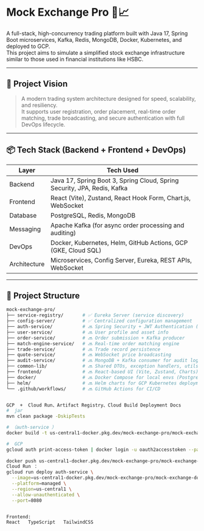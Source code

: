 # Mock Exchange Pro 🏦📈

A full-stack, high-concurrency trading platform built with Java 17, Spring Boot microservices, Kafka, Redis, MongoDB, Docker, Kubernetes, and deployed to GCP.  
This project aims to simulate a simplified stock exchange infrastructure similar to those used in financial institutions like HSBC.

---

## 🚀 Project Vision

> A modern trading system architecture designed for speed, scalability, and resiliency.  
It supports user registration, order placement, real-time order matching, trade broadcasting, and secure authentication with full DevOps lifecycle.

---

## 📦 Tech Stack (Backend + Frontend + DevOps)

| Layer       | Tech Used                                                                 |
|-------------|---------------------------------------------------------------------------|
| Backend     | Java 17, Spring Boot 3, Spring Cloud, Spring Security, JPA, Redis, Kafka |
| Frontend    | React (Vite), Zustand, React Hook Form, Chart.js, WebSocket              |
| Database    | PostgreSQL, Redis, MongoDB                                               |
| Messaging   | Apache Kafka (for async order processing and auditing)                   |
| DevOps      | Docker, Kubernetes, Helm, GitHub Actions, GCP (GKE, Cloud SQL)           |
| Architecture| Microservices, Config Server, Eureka, REST APIs, WebSocket               |

---

## 📁 Project Structure

```bash
mock-exchange-pro/
├── service-registry/       # ✅ Eureka Server (service discovery)
├── config-server/          # ✅ Centralized configuration management
├── auth-service/           # 🔜 Spring Security + JWT Authentication (Next Step)
├── user-service/           # 🔜 User profile and asset info
├── order-service/          # 🔜 Order submission + Kafka producer
├── match-engine-service/   # 🔜 Real-time order matching engine
├── trade-service/          # 🔜 Trade record persistence
├── quote-service/          # 🔜 WebSocket price broadcasting
├── audit-service/          # 🔜 MongoDB + Kafka consumer for audit logging
├── common-lib/             # 🔜 Shared DTOs, exception handlers, utils
├── frontend/               # 🔜 React-based UI (Vite, Zustand, Charts)  React + Axios
├── docker/                 # 🔜 Docker Compose for local envs (Postgres, Kafka, Redis)
├── helm/                   # 🔜 Helm charts for GCP Kubernetes deployment
└── .github/workflows/      # 🔜 GitHub Actions for CI/CD


GCP  +  Cloud Run、Artifact Registry、Cloud Build Deployment Docs
#  jar
mvn clean package -DskipTests

# （auth-service ）
docker build -t us-central1-docker.pkg.dev/mock-exchange-pro/mock-exchange-docker/auth-service:latest .

#  GCP 
gcloud auth print-access-token | docker login -u oauth2accesstoken --password-stdin https://us-central1-docker.pkg.dev
 
docker push us-central1-docker.pkg.dev/mock-exchange-pro/mock-exchange-docker/auth-service:latest
Cloud Run ：
gcloud run deploy auth-service \
  --image=us-central1-docker.pkg.dev/mock-exchange-pro/mock-exchange-docker/auth-service:latest \
  --platform=managed \
  --region=us-central1 \
  --allow-unauthenticated \
  --port=8080


Frontend:
React   TypeScript   TailwindCSS  